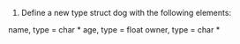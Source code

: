 1. Define a new type struct dog with the following elements:

name, type = char *
age, type = float
owner, type = char *
